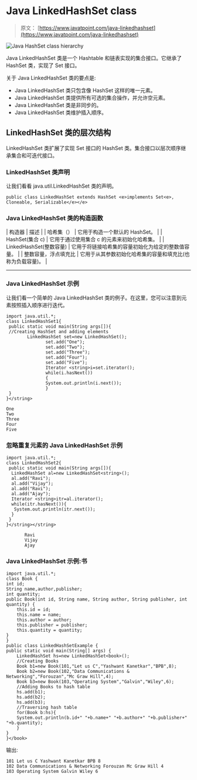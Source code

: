 # Java LinkedHashSet class

> 原文： [https://www.javatpoint.com/java-linkedhashset](https://www.javatpoint.com/java-linkedhashset)

![Java HashSet class hierarchy](../img/49b0ece9d1205ac9628836812e94a35a.png)

Java LinkedHashSet 类是一个 Hashtable 和链表实现的集合接口。它继承了 HashSet 类，实现了 Set 接口。

关于 Java LinkedHashSet 类的要点是:

*   Java LinkedHashSet 类只包含像 HashSet 这样的唯一元素。
*   Java LinkedHashSet 类提供所有可选的集合操作，并允许空元素。
*   Java LinkedHashSet 类是非同步的。
*   Java LinkedHashSet 类维护插入顺序。

## LinkedHashSet 类的层次结构

LinkedHashSet 类扩展了实现 Set 接口的 HashSet 类。集合接口以层次顺序继承集合和可迭代接口。

### LinkedHashSet 类声明

让我们看看 java.util.LinkedHashSet 类的声明。

```
public class LinkedHashSet extends HashSet <e>implements Set<e>, Cloneable, Serializable</e></e> 
```

### Java LinkedHashSet 类的构造函数

| 构造器 | 描述 |
| 哈希集（） | 它用于构造一个默认的 HashSet。 |
| HashSet(集合 c) | 它用于通过使用集合 c 的元素来初始化哈希集。 |
| LinkedHashSet(整数容量) | 它用于将链接哈希集的容量初始化为给定的整数值容量。 |
| 整数容量，浮点填充比 | 它用于从其参数初始化哈希集的容量和填充比(也称为负载容量)。 |

* * *

### Java LinkedHashSet 示例

让我们看一个简单的 Java LinkedHashSet 类的例子。在这里，您可以注意到元素按照插入顺序进行迭代。

```
import java.util.*;
class LinkedHashSet1{
 public static void main(String args[]){
 //Creating HashSet and adding elements
	    LinkedHashSet set=new LinkedHashSet();
			   set.add("One");  
			   set.add("Two");  
			   set.add("Three"); 
			   set.add("Four");
			   set.add("Five");
			   Iterator <string>i=set.iterator();
			   while(i.hasNext())
			   {
			   System.out.println(i.next());
			   }
 }
}</string> 
```

```
One
Two
Three
Four
Five

```

### 忽略重复元素的 Java LinkedHashSet 示例

```
import java.util.*;
class LinkedHashSet2{
 public static void main(String args[]){
  LinkedHashSet al=new LinkedHashSet<string>();
  al.add("Ravi");
  al.add("Vijay");
  al.add("Ravi");
  al.add("Ajay");
  Iterator <string>itr=al.iterator();
  while(itr.hasNext()){
   System.out.println(itr.next());
  }
 }
}</string></string> 
```

```
       Ravi
       Vijay
       Ajay

```

### Java LinkedHashSet 示例:书

```
import java.util.*;
class Book {
int id;
String name,author,publisher;
int quantity;
public Book(int id, String name, String author, String publisher, int quantity) {
	this.id = id;
	this.name = name;
	this.author = author;
	this.publisher = publisher;
	this.quantity = quantity;
}
}
public class LinkedHashSetExample {
public static void main(String[] args) {
	LinkedHashSet hs=new LinkedHashSet<book>();
	//Creating Books
	Book b1=new Book(101,"Let us C","Yashwant Kanetkar","BPB",8);
	Book b2=new Book(102,"Data Communications & Networking","Forouzan","Mc Graw Hill",4);
	Book b3=new Book(103,"Operating System","Galvin","Wiley",6);
	//Adding Books to hash table
	hs.add(b1);
	hs.add(b2);
	hs.add(b3);
	//Traversing hash table
	for(Book b:hs){
	System.out.println(b.id+" "+b.name+" "+b.author+" "+b.publisher+" "+b.quantity);
	}
}
}</book> 
```

输出:

```
101 Let us C Yashwant Kanetkar BPB 8
102 Data Communications & Networking Forouzan Mc Graw Hill 4
103 Operating System Galvin Wiley 6

```